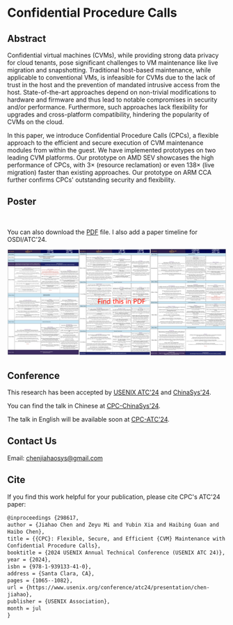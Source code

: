 # Confidential Procedure Calls

## Abstract

Confidential virtual machines (CVMs), while providing strong data privacy for cloud tenants, pose significant challenges to VM maintenance like live migration and snapshotting. Traditional host-based maintenance, while applicable to conventional VMs, is infeasible for CVMs due to the lack of trust in the host and the prevention of mandated intrusive access from the host. State-of-the-art approaches depend on non-trivial modifications to hardware and firmware and thus lead to notable compromises in security and/or performance. Furthermore, such approaches lack flexibility for upgrades and cross-platform compatibility, hindering the popularity of CVMs on the cloud.

In this paper, we introduce Confidential Procedure Calls (CPCs), a flexible approach to the efficient and secure execution of CVM maintenance modules from within the guest. We have implemented prototypes on two leading CVM platforms. Our prototype on AMD SEV showcases the high performance of CPCs, with 3× (resource reclamation) or even 138× (live migration) faster than existing approaches. Our prototype on ARM CCA further confirms CPCs' outstanding security and flexibility.

## Poster

<picture>
    <img alt="" src="./CPC-Poster-JPG.jpg">
</picture>

You can also download the [PDF](./CPC-Poster-with-Timeline.pdf) file. I also add a paper timeline for OSDI/ATC'24.

![](./paper-timeline.png)

## Conference

This research has been accepted by [USENIX ATC'24](https://www.usenix.org/conference/atc24) and [ChinaSys'24](http://www.cnsys24-spring.org.cn/).

You can find the talk in Chinese at [CPC-ChinaSys'24](https://1300723556.vod2.myqcloud.com/f30c0e09vodsh1300723556/649494c61253642698744227405/XlFUvAWb1AgA.mp4).

The talk in English will be available soon at [CPC-ATC'24](https://www.usenix.org/conference/atc24/presentation/chen-jiahao).

## Contact Us

Email: chenjiahaosys@gmail.com

## Cite

If you find this work helpful for your publication, please cite CPC's ATC'24 paper:

```
@inproceedings {298617,
author = {Jiahao Chen and Zeyu Mi and Yubin Xia and Haibing Guan and Haibo Chen},
title = {{CPC}: Flexible, Secure, and Efficient {CVM} Maintenance with Confidential Procedure Calls},
booktitle = {2024 USENIX Annual Technical Conference (USENIX ATC 24)},
year = {2024},
isbn = {978-1-939133-41-0},
address = {Santa Clara, CA},
pages = {1065--1082},
url = {https://www.usenix.org/conference/atc24/presentation/chen-jiahao},
publisher = {USENIX Association},
month = jul
}
```
